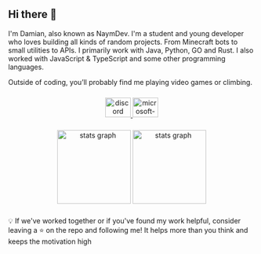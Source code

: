 ## Hi there 👋

I'm Damian, also known as NaymDev. I'm a student and young developer who loves building all kinds of random projects. From Minecraft bots to small utilities to APIs. I primarily work with Java, Python, GO and Rust. I also worked with JavaScript & TypeScript and some other programming languages.

Outside of coding, you’ll probably find me playing video games or climbing.

###

<div align="center">
  <a href="https://discordapp.com/users/1154076891351883887" target="_blank">
    <img src="https://raw.githubusercontent.com/maurodesouza/profile-readme-generator/master/src/assets/icons/social/discord/default.svg" width="52" height="40" alt="discord logo"  />
  </a>
  <a href="mailto:naymdev@outlook.com" target="_blank">
    <img src="https://raw.githubusercontent.com/maurodesouza/profile-readme-generator/master/src/assets/icons/social/microsoft-outlook/default.svg" width="52" height="40" alt="microsoft-outlook logo"  />
  </a>
</div>

###

<div align="center">
  <img src="https://github-stats-naymdev.vercel.app/api?username=NaymDev&hide_title=false&hide_rank=false&show_icons=true&count_private=true&disable_animations=false&theme=dracula&locale=en&hide_border=false&order=1" height="150" alt="stats graph"  />
  <img src="https://github-stats-naymdev.vercel.app/api/wakatime?username=Tkoyr&langs_count=5&theme=dracula&locale=en&hide_border=false&order=1" height="150" alt="stats graph"  />
</div>

###

💡 If we've worked together or if you've found my work helpful, consider leaving a ⭐ on the repo and following me! It helps more than you think and keeps the motivation high 
